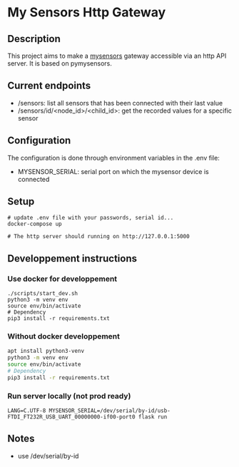 # My Sensors Http Gateway

## Description

This project aims to make a [mysensors](https://www.mysensors.org/about/arduino) gateway accessible via an http API server. It is based on pymysensors.

## Current endpoints

- /sensors: list all sensors that has been connected with their last value
- /sensors/id/<node_id>/<child_id>: get the recorded values for a specific sensor

## Configuration

The configuration is done through environment variables in the .env file:

- MYSENSOR_SERIAL: serial port on which the mysensor device is connected

## Setup

```
# update .env file with your passwords, serial id...
docker-compose up

# The http server should running on http://127.0.0.1:5000
```

## Developpement instructions

### Use docker for developpement

```
./scripts/start_dev.sh
python3 -m venv env
source env/bin/activate
# Dependency
pip3 install -r requirements.txt
```

### Without docker developpement

```bash
apt install python3-venv
python3 -m venv env
source env/bin/activate
# Dependency
pip3 install -r requirements.txt
```

### Run server locally (not prod ready)

```
LANG=C.UTF-8 MYSENSOR_SERIAL=/dev/serial/by-id/usb-FTDI_FT232R_USB_UART_00000000-if00-port0 flask run
```

## Notes

- use /dev/serial/by-id
